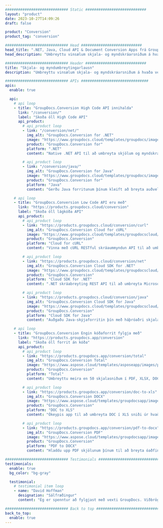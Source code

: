 ```yaml
---
############################# Static ############################
layout: "product"
date: 2023-10-27T14:09:26
draft: false

product: "Conversion"
product_tag: "conversion"

############################# Head ############################
head_title: ".NET, Java, Cloud API & Document Conversion Apps frá GroupDocs"
head_description: "Umbreyttu vinsælum skjala- og myndskráarsniðum á hvaða vettvang sem er með lausnum sem byggjast á forritum og API."

############################# Header ############################
title: "Skjala- og myndumbreytingarlausn"
description: "Umbreyttu vinsælum skjala- og myndskráarsniðum á hvaða vettvang sem er með lausnum sem byggjast á forritum og API."

############################# APIs ###############################
apis:
  enable: true

  api:
    # api loop
    - title: "GroupDocs.Conversion High Code API innihalda"
      link: "/conversion/"
      label: "Skoða öll High Code API"
      api_product:
        # api_product loop
        - link: "/conversion/net/"
          img_alt: "GroupDocs.Conversion for .NET"
          image: "https://www.groupdocs.cloud/templates/groupdocs/images/product-logos/groupdocs-conversion-net.png"
          product: "GroupDocs.Conversion for"
          platform: ".NET"
          content: "Native .NET API til að umbreyta skjölum og myndskráarsniðum nákvæmlega í hvers kyns .NET forritum. Styður við að bæta við myndvatnsmerkjum við umbreytingu."

        # api_product loop
        - link: "/conversion/java/"
          img_alt: "GroupDocs.Conversion for Java"
          image: "https://www.groupdocs.cloud/templates/groupdocs/images/product-logos/groupdocs-conversion-java.png"
          product: "GroupDocs.Conversion for"
          platform: "Java"
          content: "Gerðu Java forritunum þínum kleift að breyta auðveldlega á milli allra staðlaðra skjalasniða, þar á meðal Microsoft Office, PDF, HTML, myndir og mörg önnur."

    # api loop
    - title: "GroupDocs.Conversion Low Code API eru með"
      link: "https://products.groupdocs.cloud/conversion"
      label: "Skoða öll lágkóða API"
      api_product:
        # api_product loop
        - link: "https://products.groupdocs.cloud/conversion/curl"
          img_alt: "GroupDocs.Conversion Cloud for cURL"
          image: "https://www.groupdocs.cloud/templates/groupdocscloud/images/sdk/272x272/groupdocs_conversion-for-curl.png"
          product: "GroupDocs.Conversion"
          platform: "Cloud for cURL"
          content: "Vinna með cURL RESTful skráaummyndun API til að umbreyta Microsoft Office, PDF, tölvupósti, Project, HTML og öðrum algengum skráarsniðum á auðveldan hátt í forritunum þínum."

        # api_product loop
        - link: "https://products.groupdocs.cloud/conversion/net"
          img_alt: "GroupDocs.Conversion Cloud SDK for .NET"
          image: "https://www.groupdocs.cloud/templates/groupdocscloud/images/sdk/272x272/groupdocs_conversion-for-net.png"
          product: "GroupDocs.Conversion"
          platform: "Cloud SDK for .NET"
          content: ".NET skráabreyting REST API til að umbreyta Microsoft Office, PDF, tölvupósti, verkefni, HTML og öðrum algengum skráarsniðum á auðveldan hátt á hvaða vettvang sem er með Cloud SDK."

        # api_product loop
        - link: "https://products.groupdocs.cloud/conversion/java"
          img_alt: "GroupDocs.Conversion Cloud SDK for Java"
          image: "https://www.groupdocs.cloud/templates/groupdocscloud/images/sdk/272x272/groupdocs_conversion-for-java.png"
          product: "GroupDocs.Conversion"
          platform: "Cloud SDK for Java"
          content: "Auðgaðu Java-skýjaforritin þín með háþróaðri skjalabreytingareiginleikum á hvaða vettvangi sem er sem getur hringt í REST API."

    # api loop
    - title: "GroupDocs.Conversion Engin kóðaforrit fylgja með"
      link: "https://products.groupdocs.app/conversion"
      label: "Skoða öll forrit án kóða"
      api_product:
        # api_product loop
        - link: "https://products.groupdocs.app/conversion/total"
          img_alt: "GroupDocs.Conversion Total"
          image: "https://www.aspose.cloud/templates/asposeapp/images/products/logo/aspose_conversion-app.png"
          product: "GroupDocs.Conversion"
          platform: "Total"
          content: "Umbreyttu meira en 50 skjalasniðum í PDF, XLSX, DOCX, XPS, HTML og fleira."

        # api_product loop
        - link: "https://products.groupdocs.app/conversion/doc-to-xls"
          img_alt: "GroupDocs.Conversion DOCX"
          image: "https://www.aspose.cloud/templates/groupdocsapp/images/products/logo/groupdocs_words-app.png"
          product: "GroupDocs.Conversion"
          platform: "DOC to XLS"
          content: "Ókeypis app til að umbreyta DOC í XLS sniði úr hvaða vafra sem er."

        # api_product loop
        - link: "https://products.groupdocs.app/conversion/pdf-to-docx"
          img_alt: "GroupDocs.Conversion PDF"
          image: "https://www.aspose.cloud/templates/groupdocsapp/images/products/logo/groupdocs_pdf-app.png"
          product: "GroupDocs.Conversion"
          platform: "PDF to DOCX"
          content: "Hladdu upp PDF skjölunum þínum til að breyta óaðfinnanlega í Word (DOCX) snið."

############################# Testimonials ###############################
testimonials:
  enable: true
  bg_color: "bg-gray"

  testimonial:
    # testimonial item loop
    - name: "David Hoffman"
      designation: "Sálfræðingur"
      content: "Ég er spenntur að fylgjast með vexti GroupDocs. Viðbrögð alls liðsins þíns hefur hjálpað mér mjög, þegar ég tala við einhvern hjá GroupDocs get ég ábyrgst að einhver sé að hlusta og láta hlutina gerast."

############################# Back to top ###############################
back_to_top:
  enable: true
---
```


